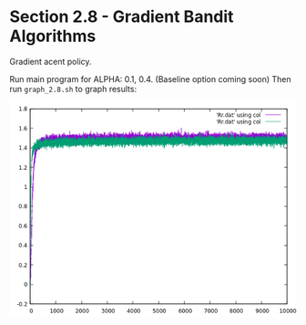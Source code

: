 # Section 2.8 - Gradient Bandit Algorithms
Gradient acent policy.

Run main program for ALPHA: 0.1, 0.4. (Baseline option coming soon) Then run `graph_2.8.sh` to graph results:

![](graph.png)